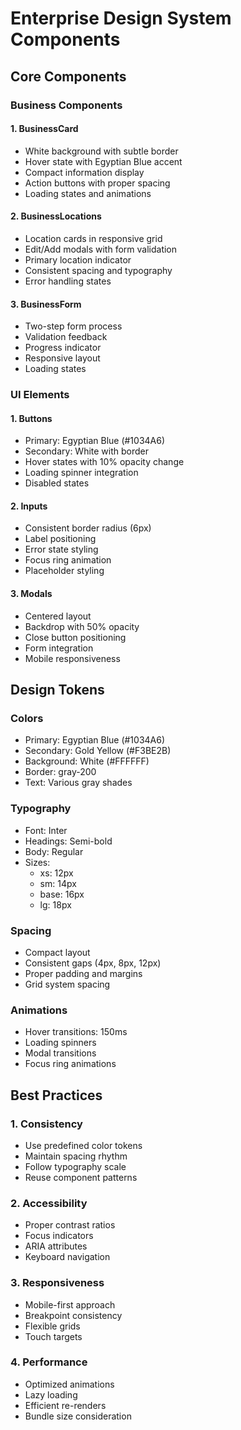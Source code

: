 # Enterprise Design System Components

## Core Components

### Business Components

#### 1. BusinessCard
- White background with subtle border
- Hover state with Egyptian Blue accent
- Compact information display
- Action buttons with proper spacing
- Loading states and animations

#### 2. BusinessLocations
- Location cards in responsive grid
- Edit/Add modals with form validation
- Primary location indicator
- Consistent spacing and typography
- Error handling states

#### 3. BusinessForm
- Two-step form process
- Validation feedback
- Progress indicator
- Responsive layout
- Loading states

### UI Elements

#### 1. Buttons
- Primary: Egyptian Blue (#1034A6)
- Secondary: White with border
- Hover states with 10% opacity change
- Loading spinner integration
- Disabled states

#### 2. Inputs
- Consistent border radius (6px)
- Label positioning
- Error state styling
- Focus ring animation
- Placeholder styling

#### 3. Modals
- Centered layout
- Backdrop with 50% opacity
- Close button positioning
- Form integration
- Mobile responsiveness

## Design Tokens

### Colors
- Primary: Egyptian Blue (#1034A6)
- Secondary: Gold Yellow (#F3BE2B)
- Background: White (#FFFFFF)
- Border: gray-200
- Text: Various gray shades

### Typography
- Font: Inter
- Headings: Semi-bold
- Body: Regular
- Sizes: 
  - xs: 12px
  - sm: 14px
  - base: 16px
  - lg: 18px

### Spacing
- Compact layout
- Consistent gaps (4px, 8px, 12px)
- Proper padding and margins
- Grid system spacing

### Animations
- Hover transitions: 150ms
- Loading spinners
- Modal transitions
- Focus ring animations

## Best Practices

### 1. Consistency
- Use predefined color tokens
- Maintain spacing rhythm
- Follow typography scale
- Reuse component patterns

### 2. Accessibility
- Proper contrast ratios
- Focus indicators
- ARIA attributes
- Keyboard navigation

### 3. Responsiveness
- Mobile-first approach
- Breakpoint consistency
- Flexible grids
- Touch targets

### 4. Performance
- Optimized animations
- Lazy loading
- Efficient re-renders
- Bundle size consideration
